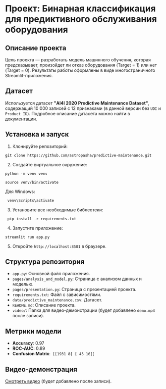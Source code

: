 # Проект: Бинарная классификация для предиктивного обслуживания оборудования

## Описание проекта
Цель проекта — разработать модель машинного обучения, которая предсказывает, произойдет ли отказ оборудования (Target = 1) или нет (Target = 0). Результаты работы оформлены в виде многостраничного Streamlit-приложения.

## Датасет
Используется датасет **"AI4I 2020 Predictive Maintenance Dataset"**, содержащий 10 000 записей с 12 признаками (в данной версии без `UDI` и `Product ID`). Подробное описание датасета можно найти в [документации](https://archive.ics.uci.edu/dataset/601/predictive+maintenance+dataset).

## Установка и запуск
1. Клонируйте репозиторий:
```
git clone https://github.com/astropasha/predictive-maintenance.git  
```
2. Создайте виртуальное окружение:
```
python -m venv venv

source venv/bin/activate
```
Для Windows:
```
 venv\Scripts\activate
```
3. Установите все необходимые библеотеки:
```
 pip install -r requirements.txt
```
4. Запустите приложение:
```
streamlit run app.py
```
5. Откройте `http://localhost:8501` в браузере.

## Структура репозитория
- `app.py`: Основной файл приложения.
- `pages/analysis_and_model.py`: Страница с анализом данных и моделью.
- `pages/presentation.py`: Страница с презентацией проекта.
- `requirements.txt`: Файл с зависимостями.
- `data/predictive_maintenance.csv`: Датасет.
- `README.md`: Описание проекта.
- `video/`: Папка для видео-демонстрации (будет добавлено `demo.mp4` после записи).

## Метрики модели
- **Accuracy**: 0.97
- **ROC-AUC**: 0.89
- **Confusion Matrix**:``` [[1931 8] [ 45 16]]```

## Видео-демонстрация
[Смотреть видео](video/demo.mp4) (будет добавлено после записи).
